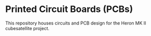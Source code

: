 # Printed Circuit Boards (PCBs) 
This repository houses circuits and PCB design for the Heron MK II cubesatellite project.

